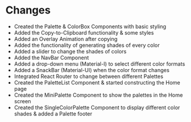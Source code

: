 # **Changes**

- Created the Palette & ColorBox Components with basic styling
- Added the Copy-to-Clipboard functionality & some styles
- Added an Overlay Animation after copying
- Added the functionality of generating shades of every color
- Added a slider to change the shades of colors
- Added the NavBar Component
- Added a drop-down menu (Material-I) to select different color formats
- Added a SnackBar (Material-UI) when the color format changes
- Integrated React Router to change between different Palettes
- Created the PaletteList Component & started constructing the Home page
- Created the MiniPalette Component to show the palettes in the Home screen
- Created the SingleColorPalette Component to display different color shades & added a Palette footer
